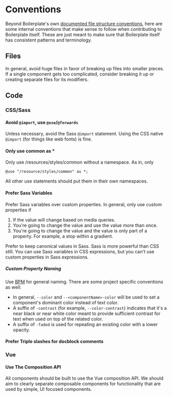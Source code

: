 # Conventions

Beyond Boilerplate's own [documented file structure conventions](https://imarc-boilerplate.netlify.app/pattern-library/docs/structure.html), here are some internal conventions that make sense to follow when contributing to Boilerplate itself. These are just meant to make sure that Boilerplate itself has consistent patterns and terminology.

## Files

In general, avoid huge files in favor of breaking up files into smaller pieces. If a single component gets too complicated, consider breaking it up or creating separate files for its modifiers.


## Code

### CSS/Sass

#### Avoid `@import`, use `@use`/`@forwards`

Unless necessary, avoid the Sass `@import` statement. Using the CSS native `@import` (for things like web fonts) is fine.

#### Only use common as *

Only use /resources/styles/common without a namespace. As in, only
```
@use "/resource/styles/common" as *;
```
All other use statements should put them in their own namespaces.

#### Prefer Sass Variables

Prefer Sass variables over custom properties. In general, only use custom properties if

1. If the value will change based on media queries.
2. You're going to change the value and use the value more than once.
3. You're going to change the value and the value is only part of a property. For example, a stop within a gradient.

Prefer to keep canonical values in Sass. Sass is more powerful than CSS still. You can use Sass variables in CSS expressions, but you can't use custom properties in Sass expressions.

##### Custom Property Naming

Use [BPM](https://www.imarc.com/blog/block-property-modifier-a-bem-like-css-custom-properties-methodology) for general naming. There are some project specific conventions as well:

* In general, `--color` and `--<componentName>-color` will be used to set a component's dominant color instead of text color.
* A suffix of `-contrast` (for example, `--color-contrast`) indicates that it's a near black or near white color meant to provide sufficient contrast for text when used on top of the related color.
* A suffix of `-faded` is used for repeating an existing color with a lower opacity.


#### Prefer Triple slashes for docblock comments


### Vue

#### Use The Composition API

All components should be built to use the Vue composition API. We should aim to clearly separate composable components for functionality that are used by simple, UI focused components.
